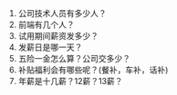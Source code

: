 1. 公司技术人员有多少人？
2. 前端有几个人？
3. 试用期间薪资发多少？
4. 发薪日是哪一天？
5. 五险一金怎么算？公司交多少？
6. 补贴福利会有哪些呢？(餐补，车补，话补)
7. 年薪是十几薪？12薪？13薪？

